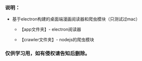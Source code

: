 ### 说明：

- 基于electron构建的桌面端漫画阅读器和爬虫模块（只测试过mac）

  - 【app文件夹】- electron阅读器

  - 【crawler文件夹】- nodejs的爬虫模块

### 仅供学习用，如有侵权请告知后删除。